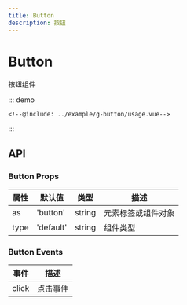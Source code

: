 ```yaml
---
title: Button
description: 按钮
---
```


# Button

按钮组件

::: demo

```vue
<!--@include: ../example/g-button/usage.vue-->
```

:::

## API

### Button Props

| 属性 | 默认值    | 类型   | 描述               |
| ---- | --------- | ------ | ------------------ |
| as   | 'button'  | string | 元素标签或组件对象 |
| type | 'default' | string | 组件类型           |

### Button Events

| 事件  | 描述     |
| ----- | -------- |
| click | 点击事件 |
